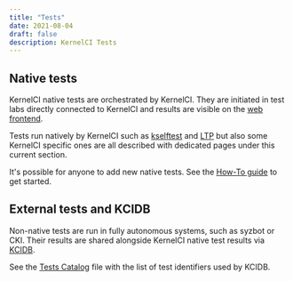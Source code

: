 ```yaml
---
title: "Tests"
date: 2021-08-04
draft: false
description: KernelCI Tests
---
```


## Native tests

KernelCI native tests are orchestrated by KernelCI.  They are initiated in test
labs directly connected to KernelCI and results are visible on the [web
frontend](https://linux.kernelci.org/job/).

Tests run natively by KernelCI such as [kselftest](kselftest) and [LTP](ltp)
but also some KernelCI specific ones are all described with dedicated pages
under this current section.

It's possible for anyone to add new native tests.  See the [How-To
guide](howto) to get started.

## External tests and KCIDB

Non-native tests are run in fully autonomous systems, such as syzbot or CKI.
Their results are shared alongside KernelCI native test results via
[KCIDB](https://kcidb.kernelci.org).

See the [Tests Catalog](https://github.com/kernelci/kcidb/blob/main/tests.yaml)
file with the list of test identifiers used by KCIDB.
